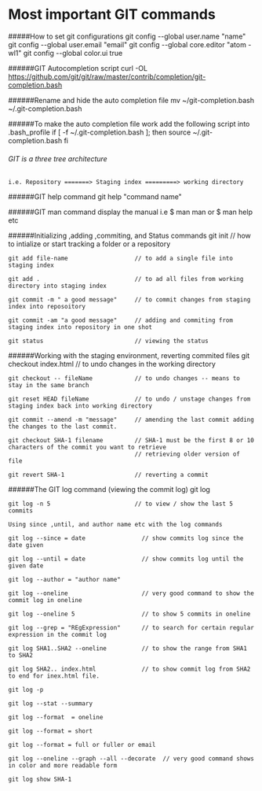 # Most important GIT commands

#####How to set git configurations
    git config --global user.name "name"
    git config --global user.email "email"
    git config --global core.editor "atom -wl1"
    git config --global color.ui true

######GIT Autocompletion script
    curl -OL https://github.com/git/git/raw/master/contrib/completion/git-completion.bash

######Rename and hide the auto completion file
    mv ~/git-completion.bash ~/.git-completion.bash

######To make the auto completion file work add the following script into .bash_profile
    if [ -f ~/.git-completion.bash ]; then
      source ~/.git-completion.bash
      fi
      
###### GIT is a three tree architecture

    i.e. Repository =======> Staging index =========> working directory
    
######GIT help command
    git help "command name"
    
######GIT man command
   display the manual i.e $ man man or $ man help etc
   
######Initializing ,adding ,commiting, and Status commands
    git init                            // how to intialize or start tracking a folder or a repository
    
    git add file-name                   // to add a single file into staging index
    
    git add .                           // to ad all files from working directory into staging index
    
    git commit -m " a good message"     // to commit changes from staging index into reposoitory
    
    git commit -am "a good message"     // adding and commiting from staging index into repository in one shot
    
    git status                          // viewing the status 

######Working with the staging environment, reverting commited files
    git checkout index.html             // to undo changes in the working directory
    
    git checkout -- fileName            // to undo changes -- means to stay in the same branch
    
    git reset HEAD fileName             // to undo / unstage changes from staging index back into working directory
    
    git commit --amend -m "message"     // amending the last commit adding the changes to the last commit.
    
    git checkout SHA-1 filename         // SHA-1 must be the first 8 or 10 characters of the commit you want to retrieve
                                        // retrieving older version of file

    git revert SHA-1                    // reverting a commit

    


    
######The GIT log command (viewing the commit log)
    git log
    
    git log -n 5                        // to view / show the last 5 commits
    
    Using since ,until, and author name etc with the log commands
    
    git log --since = date                // show commits log since the date given
    
    git log --until = date                // show commits log until the given date
    
    git log --author = "author name"
    
    git log --oneline                     // very good command to show the commit log in oneline
    
    git log --oneline 5                   // to show 5 commits in oneline
    
    git log --grep = "REgExpression"      // to search for certain regular expression in the commit log
    
    git log SHA1..SHA2 --oneline          // to show the range from SHA1 to SHA2
    
    git log SHA2.. index.html             // to show commit log from SHA2 to end for inex.html file.
    
    git log -p
    
    git log --stat --summary
    
    git log --format  = oneline
    
    git log --format = short
    
    git log --format = full or fuller or email
    
    git log --oneline --graph --all --decorate  // very good command shows in color and more readable form
    
    git log show SHA-1
    

    
    
